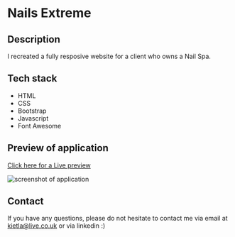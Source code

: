 # Nails Extreme

## Description

I recreated a fully resposive website for a client who owns a Nail Spa.

## Tech stack

- HTML
- CSS
- Bootstrap
- Javascript
- Font Awesome

## Preview of application
[Click here for a Live preview](https://www.nails-extreme.co.uk)

![screenshot of application](./assets/screenshot.png)

## Contact

If you have any questions, please do not hesitate to contact me via email at kietla@live.co.uk or via linkedin :)
